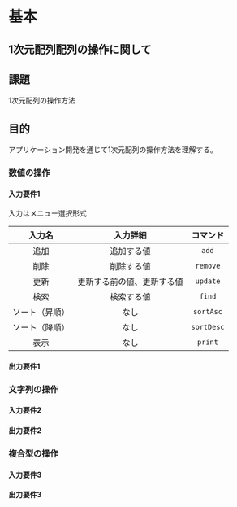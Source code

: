 # 基本

## $1$次元配列配列の操作に関して

## 課題

$1$次元配列の操作方法

## 目的

アプリケーション開発を通じて$1$次元配列の操作方法を理解する。

### 数値の操作

#### 入力要件1

入力はメニュー選択形式

|     入力名     |          入力詳細          |    コマンド    |
| :------------: | :------------------------: | :------------: |
|      追加      |         追加する値         |   ```add```    |
|      削除      |         削除する値         |  ```remove```  |
|      更新      | 更新する前の値、更新する値 |  ```update```  |
|      検索      |         検索する値         |   ```find```   |
| ソート（昇順） |            なし            | ```sortAsc```  |
| ソート（降順） |            なし            | ```sortDesc``` |
|      表示      |            なし            |  ```print```   |

#### 出力要件1

### 文字列の操作

#### 入力要件2

#### 出力要件2

### 複合型の操作

#### 入力要件3

#### 出力要件3
